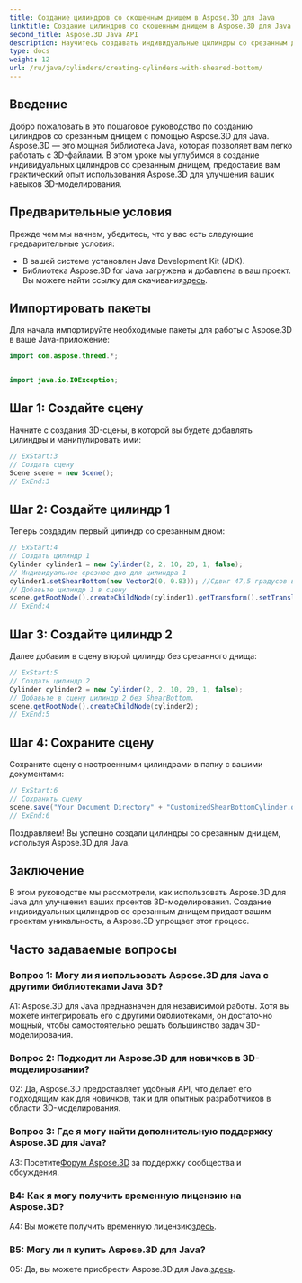```yaml
---
title: Создание цилиндров со скошенным днищем в Aspose.3D для Java
linktitle: Создание цилиндров со скошенным днищем в Aspose.3D для Java
second_title: Aspose.3D Java API
description: Научитесь создавать индивидуальные цилиндры со срезанным днищем, используя Aspose.3D для Java. Совершенствуйте свои навыки 3D-моделирования с помощью этого пошагового руководства.
type: docs
weight: 12
url: /ru/java/cylinders/creating-cylinders-with-sheared-bottom/
---
```

## Введение

Добро пожаловать в это пошаговое руководство по созданию цилиндров со срезанным днищем с помощью Aspose.3D для Java. Aspose.3D — это мощная библиотека Java, которая позволяет вам легко работать с 3D-файлами. В этом уроке мы углубимся в создание индивидуальных цилиндров со срезанным днищем, предоставив вам практический опыт использования Aspose.3D для улучшения ваших навыков 3D-моделирования.

## Предварительные условия

Прежде чем мы начнем, убедитесь, что у вас есть следующие предварительные условия:
- В вашей системе установлен Java Development Kit (JDK).
-  Библиотека Aspose.3D for Java загружена и добавлена в ваш проект. Вы можете найти ссылку для скачивания[здесь](https://releases.aspose.com/3d/java/).

## Импортировать пакеты

Для начала импортируйте необходимые пакеты для работы с Aspose.3D в ваше Java-приложение:
```java
import com.aspose.threed.*;


import java.io.IOException;
```

## Шаг 1: Создайте сцену

Начните с создания 3D-сцены, в которой вы будете добавлять цилиндры и манипулировать ими:
```java
// ExStart:3
// Создать сцену
Scene scene = new Scene();
// ExEnd:3
```

## Шаг 2: Создайте цилиндр 1

Теперь создадим первый цилиндр со срезанным дном:
```java
// ExStart:4
// Создать цилиндр 1
Cylinder cylinder1 = new Cylinder(2, 2, 10, 20, 1, false);
// Индивидуальное срезное дно для цилиндра 1
cylinder1.setShearBottom(new Vector2(0, 0.83)); //Сдвиг 47,5 градусов в плоскости xy (ось z)
// Добавьте цилиндр 1 в сцену
scene.getRootNode().createChildNode(cylinder1).getTransform().setTranslation(10, 0, 0);
// ExEnd:4
```

## Шаг 3: Создайте цилиндр 2

Далее добавим в сцену второй цилиндр без срезанного днища:
```java
// ExStart:5
// Создать цилиндр 2
Cylinder cylinder2 = new Cylinder(2, 2, 10, 20, 1, false);
// Добавьте в сцену цилиндр 2 без ShearBottom.
scene.getRootNode().createChildNode(cylinder2);
// ExEnd:5
```

## Шаг 4: Сохраните сцену

Сохраните сцену с настроенными цилиндрами в папку с вашими документами:
```java
// ExStart:6
// Сохранить сцену
scene.save("Your Document Directory" + "CustomizedShearBottomCylinder.obj", FileFormat.WAVEFRONTOBJ);
// ExEnd:6
```

Поздравляем! Вы успешно создали цилиндры со срезанным днищем, используя Aspose.3D для Java.

## Заключение

В этом руководстве мы рассмотрели, как использовать Aspose.3D для Java для улучшения ваших проектов 3D-моделирования. Создание индивидуальных цилиндров со срезанным днищем придаст вашим проектам уникальность, а Aspose.3D упрощает этот процесс.

## Часто задаваемые вопросы

### Вопрос 1: Могу ли я использовать Aspose.3D для Java с другими библиотеками Java 3D?

A1: Aspose.3D для Java предназначен для независимой работы. Хотя вы можете интегрировать его с другими библиотеками, он достаточно мощный, чтобы самостоятельно решать большинство задач 3D-моделирования.

### Вопрос 2: Подходит ли Aspose.3D для новичков в 3D-моделировании?

О2: Да, Aspose.3D предоставляет удобный API, что делает его подходящим как для новичков, так и для опытных разработчиков в области 3D-моделирования.

### Вопрос 3: Где я могу найти дополнительную поддержку Aspose.3D для Java?

 A3: Посетите[Форум Aspose.3D](https://forum.aspose.com/c/3d/18) за поддержку сообщества и обсуждения.

### В4: Как я могу получить временную лицензию на Aspose.3D?

 A4: Вы можете получить временную лицензию[здесь](https://purchase.aspose.com/temporary-license/).

### В5: Могу ли я купить Aspose.3D для Java?

 О5: Да, вы можете приобрести Aspose.3D для Java.[здесь](https://purchase.aspose.com/buy).